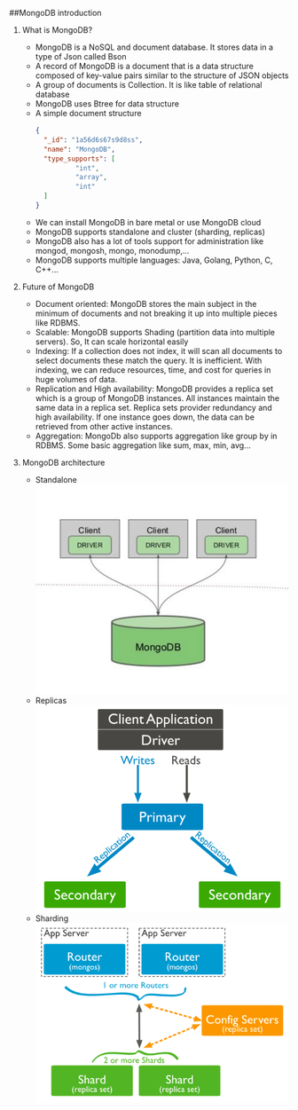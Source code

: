 ##MongoDB introduction

1. What is MongoDB?

    - MongoDB is a NoSQL and document database. It stores data in a type of Json called Bson
    - A record of MongoDB is a document that is a data structure composed of key-value pairs similar to the structure of JSON objects
    - A group of documents is Collection. It is like table of relational database
    - MongoDB uses Btree for data structure
    - A simple document structure
         ```json
         {
           "_id": "1a56d6s67s9d8ss",
           "name": "MongoDB",
           "type_supports": [
                   "int",
                   "array",
                   "int"
           ]   
         }
         ``` 
    - We can install MongoDB in bare metal or use MongoDB cloud
    - MongoDB supports standalone and cluster (sharding, replicas)
    - MongoDB also has a lot of tools support for administration like mongod, mongosh, mongo, monodump,...
    - MongoDB supports multiple languages: Java, Golang, Python, C, C++...
2. Future of MongoDB
    - Document oriented: MongoDB stores the main subject in the minimum of documents and not breaking it up into multiple pieces like RDBMS.
    - Scalable: MongoDB supports Shading (partition data into multiple servers). So, It can scale horizontal easily
    - Indexing: If a collection does not index, it will scan all documents to select documents these match the query. It is inefficient. With indexing, we can reduce resources, time, and cost for queries in huge volumes of data.
    - Replication and High availability: MongoDB provides a replica set which is a group of MongoDB instances. All instances maintain the same data in a replica set. Replica sets provider redundancy and high availability. If one instance goes down, the data can be retrieved from other active instances.
    - Aggregation: MongoDb also supports aggregation like group by in RDBMS. Some basic aggregation like sum, max, min, avg...
3. MongoDB architecture
    - Standalone
      ![standalone.png](images/standalone.png)
    - Replicas
      ![img.png](images/replicas.png)
    - Sharding
      ![img.png](images/sharding.png)

